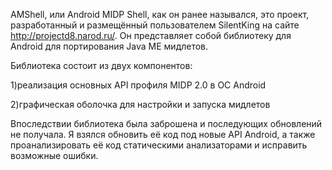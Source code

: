 AMShell, или Android MIDP Shell, как он ранее назывался, это проект, разработанный и размещённый пользователем SilentKing на сайте http://projectd8.narod.ru/. Он представляет собой библиотеку для Android для портирования Java ME мидлетов.

Библиотека состоит из двух компонентов:

1)реализация основных API профиля MIDP 2.0 в ОС Android

2)графическая оболочка для настройки и запуска мидлетов

Впоследствии библиотека была заброшена и последующих обновлений не получала. Я взялся обновить её код под новые API Android, а также проанализировать её код статическими анализаторами и исправить возможные ошибки. 
